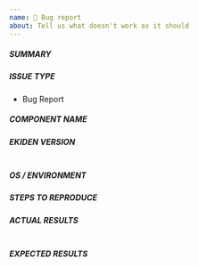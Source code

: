```yaml
---
name: 🐛 Bug report
about: Tell us what doesn't work as it should
---
```

<!--- First, verify that your issue is not already reported on GitHub -->
<!--- Also test if the latest master branch is affected too -->
<!--- Complete *all* sections as described, this form is processed automatically -->

##### SUMMARY
<!--- Explain the problem briefly below -->

##### ISSUE TYPE
- Bug Report

##### COMPONENT NAME
<!--- Write the name of the component the issue applies to (e.g. go/worker/storage) below, use your best guess if unsure -->

##### EKIDEN VERSION
<!--- Paste verbatim output from "ekiden --version" between quotes -->
```paste below

```

##### OS / ENVIRONMENT
<!--- Provide all relevant information below, e.g. which distribution and version, which Go version, which Rust version -->

##### STEPS TO REPRODUCE
<!--- Describe exactly how to reproduce the problem, using a minimal test-case -->

##### ACTUAL RESULTS
<!--- Describe what actually happened. If possible run with extra verbosity (-vvvv) -->

<!--- Paste verbatim command output between quotes -->
```paste below

```

##### EXPECTED RESULTS
<!--- Describe what you expected to happen when running the steps above -->
